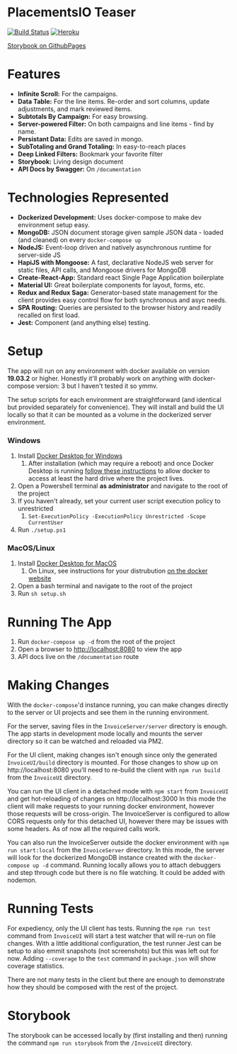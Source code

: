 # PlacementsIO Teaser


[![Build Status](https://travis-ci.org/ZachMayer35/Radioscope.svg?branch=master)](https://travis-ci.com/ZachMayer35/placements_teaser)
[![Heroku](http://heroku-badge.herokuapp.com/?app=placementsteaser&style=flat&svg=1&root=/strings)](http://placementsteaser.herokuapp.com)

[Storybook on GithubPages](https://zachmayer35.github.io/placements_teaser)

# Features

- **Infinite Scroll:** For the campaigns.
- **Data Table:** For the line items. Re-order and sort columns, update adjustments, and mark reviewed items.
- **Subtotals By Campaign:** For easy browsing.
- **Server-powered Filter:** On both campaigns and line items - find by name.
- **Persistant Data:** Edits are saved in mongo.
- **SubTotaling and Grand Totaling:** In easy-to-reach places
- **Deep Linked Filters:** Bookmark your favorite filter
- **Storybook:** Living design document
- **API Docs by Swagger:** On `/documentation`

# Technologies Represented

- **Dockerized Development:** Uses docker-compose to make dev environment setup easy.
- **MongoDB:** JSON document storage given sample JSON data - loaded (and cleaned) on every `docker-compose up`
- **NodeJS:** Event-loop driven and natively asynchronous runtime for server-side JS
- **HapiJS with Mongoose:** A fast, declarative NodeJS web server for static files, API calls, and Mongoose drivers for MongoDB
- **Create-React-App:** Standard react Single Page Application boilerplate
- **Material UI:** Great boilerplate components for layout, forms, etc.
- **Redux and Redux Saga:** Generator-based state management for the client provides easy control flow for both synchronous and asyc needs.
- **SPA Routing:** Queries are persisted to the browser history and readily recalled on first load.
- **Jest:** Component (and anything else) testing.

# Setup

The app will run on any environment with docker available on version **19.03.2** or higher. Honestly it'll probably work on anything with docker-compose version: 3 but I haven't tested it so ymmv.

The setup scripts for each environment are straightforward (and identical but provided separately for convenience). They will install and build the UI locally so that it can be mounted as a volume in the dockerized server environment.

### Windows

1.  Install [Docker Desktop for Windows](https://hub.docker.com/editions/community/docker-ce-desktop-windows)
    1.  After installation (which may require a reboot) and once Docker Desktop is running [follow these instructions](https://blogs.msdn.microsoft.com/stevelasker/2016/06/14/configuring-docker-for-windows-volumes/) to allow docker to access at least the hard drive where the project lives.
2.  Open a Powershell terminal **as administrator** and navigate to the root of the project
3.  If you haven't already, set your current user script execution policy to unrestricted
    1. `Set-ExecutionPolicy -ExecutionPolicy Unrestricted -Scope CurrentUser`
4.  Run `./setup.ps1`

### MacOS/Linux

1. Install [Docker Desktop for MacOS](https://hub.docker.com/editions/community/docker-ce-desktop-mac)
   1. On Linux, see instructions for your distrubution [on the docker website](https://docs.docker.com/v17.12/install/#server)
2. Open a bash terminal and navigate to the root of the project
3. Run `sh setup.sh`

# Running The App

1.  Run `docker-compose up -d` from the root of the project
2.  Open a browser to [http://localhost:8080](http://localhost:8080) to view the app
3.  API docs live on the `/documentation` route

# Making Changes

With the `docker-compose`'d instance running, you can make changes directly to the server or UI projects and see them in the running environment.

For the server, saving files in the `InvoiceServer/server` directory is enough. The app starts in development mode locally and mounts the server directory so it can be watched and reloaded via PM2.

For the UI client, making changes isn't enough since only the generated `InvoiceUI/build` directory is mounted. For those changes to show up on http://localhost:8080 you'll need to re-build the client with `npm run build` from the `InvoiceUI` directory.

You can run the UI client in a detached mode with `npm start` from `InvoiceUI` and get hot-reloading of changes on http://localhost:3000 In this mode the client will make requests to your running docker environment, however those requests will be cross-origin. The InvoiceServer is configured to allow CORS requests only for this detached UI, however there may be issues with some headers. As of now all the required calls work.

You can also run the InvoiceServer outside the docker environment with `npm run start:local` from the `InvoiceServer` directory. In this mode, the server will look for the dockerized MongoDB instance created with the `docker-compose up -d` command. Running locally allows you to attach debuggers and step through code but there is no file watching. It could be added with nodemon.

# Running Tests

For expediency, only the UI client has tests. Running the `npm run test` command from `InvoiceUI` will start a test watcher that will re-run on file changes. With a little additional configuration, the test runner Jest can be setup to also emmit snapshots (not screenshots) but this was left out for now. Adding `--coverage` to the `test` command in `package.json` will show coverage statistics.

There are not many tests in the client but there are enough to demonstrate how they should be composed with the rest of the project.

# Storybook

The storybook can be accessed locally by (first installing and then) running the command `npm run storybook` from the `/InvoiceUI` directory.
